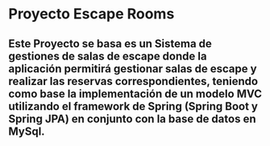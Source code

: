 # Proyecto Escape Rooms

## Este Proyecto se basa es un Sistema de gestiones de salas de escape donde la aplicación permitirá gestionar salas de escape y realizar las reservas correspondientes, teniendo como base la implementación de un modelo MVC utilizando el framework de Spring (Spring Boot y Spring JPA) en conjunto con la base de datos en MySql.
